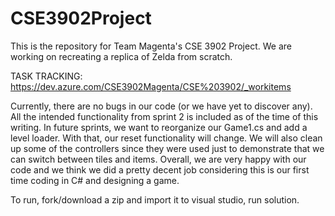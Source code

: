# CSE3902Project
This is the repository for Team Magenta's CSE 3902 Project.
We are working on recreating a replica of Zelda from scratch.

TASK TRACKING: https://dev.azure.com/CSE3902Magenta/CSE%203902/_workitems

Currently, there are no bugs in our code (or we have yet to discover any). 
All the intended functionality from sprint 2 is included as of the time of 
this writing. In future sprints, we want to reorganize our Game1.cs and add
a level loader. With that, our reset functionality will change. We will also
clean up some of the controllers since they were used just to demonstrate that
we can switch between tiles and items. Overall, we are very happy with our code
and we think we did a pretty decent job considering this is our first time coding in
C# and designing a game.

To run, fork/download a zip and import it to visual studio, run solution.
